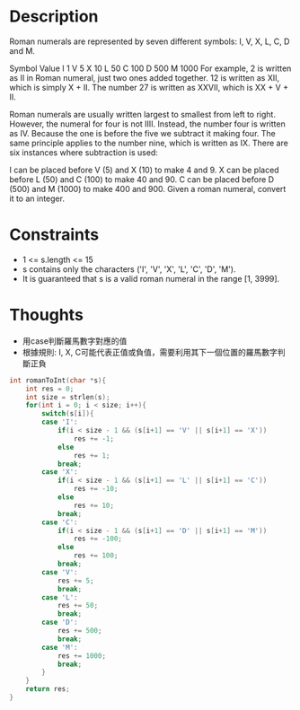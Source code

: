# Description

Roman numerals are represented by seven different symbols: I, V, X, L, C, D and M.

Symbol       Value
I             1
V             5
X             10
L             50
C             100
D             500
M             1000
For example, 2 is written as II in Roman numeral, just two ones added together. 12 is written as XII, which is simply X + II. The number 27 is written as XXVII, which is XX + V + II.

Roman numerals are usually written largest to smallest from left to right. However, the numeral for four is not IIII. Instead, the number four is written as IV. Because the one is before the five we subtract it making four. The same principle applies to the number nine, which is written as IX. There are six instances where subtraction is used:

I can be placed before V (5) and X (10) to make 4 and 9. 
X can be placed before L (50) and C (100) to make 40 and 90. 
C can be placed before D (500) and M (1000) to make 400 and 900.
Given a roman numeral, convert it to an integer.

# Constraints

- 1 <= s.length <= 15
- s contains only the characters ('I', 'V', 'X', 'L', 'C', 'D', 'M').
- It is guaranteed that s is a valid roman numeral in the range [1, 3999].

# Thoughts

- 用case判斷羅馬數字對應的值
- 根據規則: I, X, C可能代表正值或負值，需要利用其下一個位置的羅馬數字判斷正負

```c
int romanToInt(char *s){
	int res = 0;
	int size = strlen(s);
	for(int i = 0; i < size; i++){
		switch(s[i]){
		case 'I':
			if(i < size - 1 && (s[i+1] == 'V' || s[i+1] == 'X'))
				res += -1;
			else
				res += 1;
			break;
		case 'X':
			if(i < size - 1 && (s[i+1] == 'L' || s[i+1] == 'C'))
				res += -10;
			else
				res += 10;
			break;
		case 'C':
			if(i < size - 1 && (s[i+1] == 'D' || s[i+1] == 'M'))
				res += -100;
			else
				res += 100;
			break;
		case 'V':
			res += 5;
			break;
		case 'L':
			res += 50;
			break;
		case 'D':
			res += 500;
			break;
		case 'M':
			res += 1000;
			break;
		}
	}
	return res;
}
```